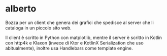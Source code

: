# alberto

Bozza per un client che genera dei grafici che spedisce al server che li cataloga in un piccolo sito web.

Il client è scritto in Python con matplotlib, mentre il server è scritto in Kotlin con http4k e Klaxon (invece di Ktor e KotlinX Serialization che uso abitualmente), inoltre usa Handlebars come template engine.

